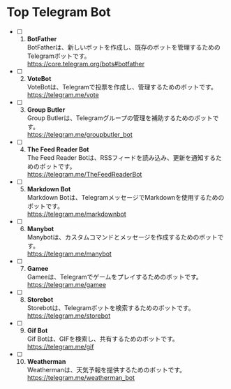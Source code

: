 # Top Telegram Bot

- [ ] 1. **BotFather**  
BotFatherは、新しいボットを作成し、既存のボットを管理するためのTelegramボットです。  
https://core.telegram.org/bots#botfather

- [ ] 2. **VoteBot**  
VoteBotは、Telegramで投票を作成し、管理するためのボットです。  
https://telegram.me/vote

- [ ] 3. **Group Butler**  
Group Butlerは、Telegramグループの管理を補助するためのボットです。  
https://telegram.me/groupbutler_bot

- [ ] 4. **The Feed Reader Bot**  
The Feed Reader Botは、RSSフィードを読み込み、更新を通知するためのボットです。  
https://telegram.me/TheFeedReaderBot

- [ ] 5. **Markdown Bot**  
Markdown Botは、TelegramメッセージでMarkdownを使用するためのボットです。  
https://telegram.me/markdownbot

- [ ] 6. **Manybot**  
Manybotは、カスタムコマンドとメッセージを作成するためのボットです。  
https://telegram.me/manybot

- [ ] 7. **Gamee**  
Gameeは、Telegramでゲームをプレイするためのボットです。  
https://telegram.me/gamee

- [ ] 8. **Storebot**  
Storebotは、Telegramボットを検索するためのボットです。  
https://telegram.me/storebot

- [ ] 9. **Gif Bot**  
Gif Botは、GIFを検索し、共有するためのボットです。  
https://telegram.me/gif

- [ ] 10. **Weatherman**  
Weathermanは、天気予報を提供するためのボットです。  
https://telegram.me/weatherman_bot

